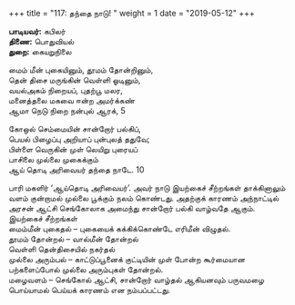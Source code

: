 ﻿+++
title = "117: தந்தை நாடு!  "
weight = 1
date = "2019-05-12"
+++

**பாடியவர்:** கபிலர்  
**திணை:** பொதுவியல்  
**துறை:** கையறுநிலை  
  
மைம் மீன் புகையினும், தூமம் தோன்றினும்,  
தென் திசை மருங்கின் வெள்ளி ஓடினும்,  
வயல்அகம் நிறையப், புதற்பூ மலர,  
மனைத்தலை மகவை ஈன்ற அமர்க்கண்  
ஆமா நெடு நிறை நன்புல் ஆரக், 5  
  
கோஒல் செம்மையின் சான்றோர் பல்கிப்,  
பெயல் பிழைப்பு அறியாப் புன்புலத் ததுவே;  
பிள்ளை வெருகின் முள் லெயிறு புரையப்  
பாசிலை முல்லை முகைக்கும்  
ஆய் தொடி அரிவையர் தந்தை நாடே. 10  
  
பாரி மகளிர் ‘ஆய்தொடி அரிவையர்’. அவர் நாடு இயற்கைச் சீற்றங்கள் தாக்கினாலும் வளம் குன்றாமல் முல்லை பூக்கும் நலம் கொண்டது. அதற்குக் காரணம் அந்நாட்டில் அரசன் ஆட்சி செங்கோலாக அமைந்து சான்றோர் பல்கி வாழ்வதே ஆகும்.  
இயற்கைச் சீற்றங்கள்  
மைம்மீன் புகைதல் – புகையைக் கக்கிக்கொண்டே எரிமீன் விழுதல்.  
தூமம் தோன்றல் – வால்மீன் தோன்றல்  
வெள்ளி தென்திசையில் நகர்தல்  
முல்லை அரும்பல் – காட்டுப்பூனைக் குட்டியின் முள் போன்ற கூர்மையான பற்களைப்போல் முல்லை அரும்புகள் தோன்றல்.  
மழைவளம் – செங்கோல் ஆட்சி, சான்றோர் வாழ்தல் ஆகியனவும் பருவமழை பொய்யாமல் பெய்யக் காரணம் என நம்பப்பட்டது.  
